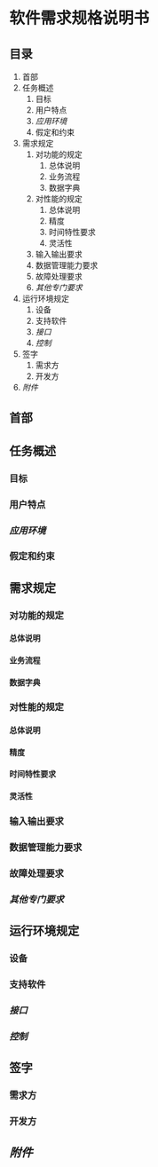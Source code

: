 # 软件需求规格说明书


## 目录
1. 首部
1. 任务概述
    1. 目标
    2. 用户特点
    3. *应用环境*
    4. 假定和约束
2. 需求规定
    1. 对功能的规定
       1. 总体说明
       2. 业务流程
       3. 数据字典
    2. 对性能的规定
       1. 总体说明
       2. 精度
       3. 时间特性要求
       4. 灵活性
    3. 输入输出要求
    4. 数据管理能力要求
    5. 故障处理要求
    6. *其他专门要求*
3. 运行环境规定
    1. 设备
    2. 支持软件
    3. *接口*
    4. *控制*
4. 签字
    1. 需求方
    2. 开发方
5. *附件*


## 首部

## 任务概述

### 目标

### 用户特点

### *应用环境*

### 假定和约束

## 需求规定

### 对功能的规定

#### 总体说明

#### 业务流程

#### 数据字典

### 对性能的规定

#### 总体说明

#### 精度

#### 时间特性要求

#### 灵活性

### 输入输出要求

### 数据管理能力要求

### 故障处理要求

### *其他专门要求*

## 运行环境规定

### 设备

### 支持软件

### *接口*

### *控制*

## 签字

### 需求方

### 开发方

## *附件*